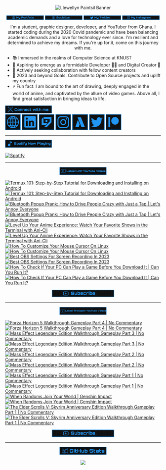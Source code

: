 <!-- Banner -->
<p align="center">
<img src="./images/banner/github-banner-v2.gif" alt="Llewellyn Paintsil Banner" title="Llewellyn Paintsil Banner" loading="eager" decoding="async" longdesc="I'm Llewellyn Adonteng Paintsil. A Christian, web developer, Content Creator, Gamer, Graphic Designer, and anime lover. This is just an improved version of my banner by the way. Hope to work with more people and improve my skills.">
</p>

<div align="center">

<!-- INTRO BADGES START -->
<p>
<!-- My portfolio -->
<a href="https://llewellyn-portfolio.vercel.app/" target="_blank">
<img src="./images/badge/my-portfolio-active.png" align="center" width="24%" alt="Llewellyn's Portfolio Badge [Down]" title="Llewellyn's Portfolio [Down]" loading="eager" decoding="async" longdesc="A custom made badge that leads to the Portfolio of Llewellyn Adonteng Paintsil"></a> 
<!-- My Github -->
<a href="https://github.com/Llewellyn500" target="_blank">
<img src="./images/badge/socialize.png" align="center" width="24%" alt="Llewellyn's Github Profile Badge" title="Llewellyn's Github Profile" loading="eager" decoding="async" longdesc="A custom made badge that leads to the Github Profile of Llewellyn Adonteng Paintsil"></a>
<!-- My Twitter -->
<a href="https://twitter.com/LlewellynAdont1" target="_blank">
<img src="./images/badge/my-twitter.png" align="center" width="24%" alt="Llewellyn's Twitter Badge" title="Llewellyn's Twitter" loading="eager" decoding="async" longdesc="A custom made badge that leads to the Twitter account of Llewellyn Adonteng Paintsil"></a>
<!-- My Instagram -->
<a href="https://instagram.com/llewellynpaint?igshid=MzNINGNkZWQ4Mg==" target="_blank">
<img src="./images/badge/my-instagram.png" width="24%" align="center" alt="Llewellyn's Instagram Badge" title="Llewellyn's Instagram" loading="eager" decoding="async" longdesc="A custom made badge that leads to the instagram account of Llewellyn Adonteng Paintsil"></a>
</p>
<!-- INTRO BADGES END -->

<!-- BODY START -->
<p>
I'm a student, graphic designer, developer, and YouTuber from Ghana. I started coding during the 2020 Covid pandemic and have been balancing academic demands and a love for technology ever since. I'm resilient and determined to achieve my dreams. If you're up for it, come on this journey with me.
</p>
</div>

<p>
<ul>
<li>📚 Immersed in the realms of Computer Science at KNUST</li>
<li>🌱 Aspiring to emerge as a formidable Developer 👨‍💻 and Digital Creator 🎥</li>
<li>👯 Actively seeking collaboration with fellow content creators
</li>
<li>🥅 2023 and beyond Goals: Contribute to Open Source projects and uplift my country
</li>
<li>⚡ Fun fact: I am bound to the art of drawing, deeply engaged in the world of anime, and captivated by the allure of video games. Above all, I find great satisfaction in bringing ideas to life.</li>
</ul>
</p>
<!-- BODY END -->

<!-- SOCIAL MEDIA LINKS START -->
<div>
<img src="./images/badge/connect-with-me.png"  width="30%" alt="connect with me" title="Connect with me" loading="eager" decoding="async" />
</div>
<div>
<a href="https://llewellyn-portfolio.vercel.app/" target="_blank">
<img src="./images/icons/portfolio-[up].png" width="10%" alt="Llewellyn Portfolio Icon" title="Llewellyn's Portfolio" loading="lazy" decoding="async" longdesc="A custom made icon that leads to the Portfolio of Llewellyn Adonteng Paintsil"/></a>
<a href="https://www.linkedin.com/in/llewellynpaintsil" target="_blank">
<img src="./images/icons/linkedin.png" width="10%" alt="Llewellyn Linkedin Profile Icon" title="Llewellyn's Linkedin Profile" loading="lazy" decoding="async" longdesc="A custom made icon that leads to the Linkedin of Llewellyn Adonteng Paintsil"/></a>
<a href="https://www.youtube.com/@lap-tutorials" target="_blank">
<img src="./images/icons/lap.png" width="10%" alt="LAP Youtube Channel Icon" title="LAP YouTube Channel" loading="lazy" decoding="async" longdesc="A custom made icon that leads to the LAP youtube Channel"/></a>
<a href="https://instagram.com/llewellynpaint?igshid=MzNINGNkZWQ4Mg==" target="_blank">
<img src="./images/icons/instagram.png" width="10%" alt="Llewellyn Instagram Icon" title="Llewellyn's Instagram" loading="lazy" decoding="async" longdesc="A custom made icon that leads to the Instagram account of Llewellyn Adonteng Paintsil"/></a>
<a href="https://www.youtube.com/@arclapain" target="_blank">
<img src="./images/icons/arclapain.png" width="10%" alt="Arclapain YouTube Channel Icon" title="Arclapain YouTube Channel" loading="lazy" decoding="async" longdesc="A custom made icon that leads to the Channel of Arclapain"/></a>
<a href="https://twitter.com/LlewellynAdont1" target="_blank">
<img src="./images/icons/twitter.png" width="10%" alt="Llewellyn Twitter Icon" title="Llewellyn's Twitter Account" loading="lazy" decoding="async" longdesc="A custom made icon that leads to the Twitter of Llewellyn Adonteng Paintsil"/></a>
<a href="https://www.patreon.com/LPTeach" target="_blank">
<img src="./images/icons/patreon.png" width="10%" alt="Llewellyn Patreon Icon" title="Llewellyn's Patreon" loading="lazy" decoding="async" longdesc="A custom made icon that leads to the Patreon of Llewellyn Adonteng Paintsil"/></a>
</div>
<!-- SOCIAL MEDIA LINKS END -->

---

<!-- Spotify now playing start -->
<div>
<img src="./images/badge/spotify-now-play.png"  width="30%" alt="spotify now playing" title="Spotify Now Playing" loading="eager" decoding="async"/>
</div>
<div>

[![Spotify](https://spotify-now-playing-two-nu.vercel.app/api/spotify)](https://open.spotify.com/user/31oqgy33mbfmztovhp2eguowwti4)

</div>
<!-- Spotify now playing end -->

---

<div align="center">
<img src="./images/badge/latest-lap-youtube-videos.png"  width="30%" alt="lap youtube videos" title="LAP - Tutorials YouTube Video" loading="eager" decoding="async" />
</div>
<div>

<!-- BEGIN LAP-TUTORIALS-YOUTUBE-CARDS -->
[![Termux 101: Step-by-Step Tutorial for Downloading and Installing on Android](https://ytcards.demolab.com/?id=IeK7rAB0BUk&title=Termux+101%3A+Step-by-Step+Tutorial+for+Downloading+and+Installing+on+Android&lang=en&timestamp=1701990017&background_color=%23101010&title_color=%23FBFBFD&stats_color=%232196f3&max_title_lines=1&width=250&border_radius=5 "Termux 101: Step-by-Step Tutorial for Downloading and Installing on Android")](https://www.youtube.com/watch?v=IeK7rAB0BUk#gh-dark-mode-only)[![Termux 101: Step-by-Step Tutorial for Downloading and Installing on Android](https://ytcards.demolab.com/?id=IeK7rAB0BUk&title=Termux+101%3A+Step-by-Step+Tutorial+for+Downloading+and+Installing+on+Android&lang=en&timestamp=1701990017&background_color=%23101010&title_color=%23FBFBFD&stats_color=%232196f3&max_title_lines=1&width=250&border_radius=5 "Termux 101: Step-by-Step Tutorial for Downloading and Installing on Android")](https://www.youtube.com/watch?v=IeK7rAB0BUk#gh-light-mode-only)
[![Bluetooth Popup Prank: How to Drive People Crazy with Just a Tap | Let's Annoy Everyone](https://ytcards.demolab.com/?id=cc6MHG3TaAw&title=Bluetooth+Popup+Prank%3A+How+to+Drive+People+Crazy+with+Just+a+Tap+%7C+Let%27s+Annoy+Everyone&lang=en&timestamp=1701385234&background_color=%23101010&title_color=%23FBFBFD&stats_color=%232196f3&max_title_lines=1&width=250&border_radius=5 "Bluetooth Popup Prank: How to Drive People Crazy with Just a Tap | Let's Annoy Everyone")](https://www.youtube.com/watch?v=cc6MHG3TaAw#gh-dark-mode-only)[![Bluetooth Popup Prank: How to Drive People Crazy with Just a Tap | Let's Annoy Everyone](https://ytcards.demolab.com/?id=cc6MHG3TaAw&title=Bluetooth+Popup+Prank%3A+How+to+Drive+People+Crazy+with+Just+a+Tap+%7C+Let%27s+Annoy+Everyone&lang=en&timestamp=1701385234&background_color=%23101010&title_color=%23FBFBFD&stats_color=%232196f3&max_title_lines=1&width=250&border_radius=5 "Bluetooth Popup Prank: How to Drive People Crazy with Just a Tap | Let's Annoy Everyone")](https://www.youtube.com/watch?v=cc6MHG3TaAw#gh-light-mode-only)
[![Level Up Your Anime Experience: Watch Your Favorite Shows in the Terminal with Ani-Cli](https://ytcards.demolab.com/?id=iXitG8wzIEs&title=Level+Up+Your+Anime+Experience%3A+Watch+Your+Favorite+Shows+in+the+Terminal+with+Ani-Cli&lang=en&timestamp=1700780433&background_color=%23101010&title_color=%23FBFBFD&stats_color=%232196f3&max_title_lines=1&width=250&border_radius=5 "Level Up Your Anime Experience: Watch Your Favorite Shows in the Terminal with Ani-Cli")](https://www.youtube.com/watch?v=iXitG8wzIEs#gh-dark-mode-only)[![Level Up Your Anime Experience: Watch Your Favorite Shows in the Terminal with Ani-Cli](https://ytcards.demolab.com/?id=iXitG8wzIEs&title=Level+Up+Your+Anime+Experience%3A+Watch+Your+Favorite+Shows+in+the+Terminal+with+Ani-Cli&lang=en&timestamp=1700780433&background_color=%23101010&title_color=%23FBFBFD&stats_color=%232196f3&max_title_lines=1&width=250&border_radius=5 "Level Up Your Anime Experience: Watch Your Favorite Shows in the Terminal with Ani-Cli")](https://www.youtube.com/watch?v=iXitG8wzIEs#gh-light-mode-only)
[![How To Customize Your Mouse Cursor On Linux](https://ytcards.demolab.com/?id=6JgkhKIoFOA&title=How+To+Customize+Your+Mouse+Cursor+On+Linux&lang=en&timestamp=1700161204&background_color=%23101010&title_color=%23FBFBFD&stats_color=%232196f3&max_title_lines=1&width=250&border_radius=5 "How To Customize Your Mouse Cursor On Linux")](https://www.youtube.com/watch?v=6JgkhKIoFOA#gh-dark-mode-only)[![How To Customize Your Mouse Cursor On Linux](https://ytcards.demolab.com/?id=6JgkhKIoFOA&title=How+To+Customize+Your+Mouse+Cursor+On+Linux&lang=en&timestamp=1700161204&background_color=%23101010&title_color=%23FBFBFD&stats_color=%232196f3&max_title_lines=1&width=250&border_radius=5 "How To Customize Your Mouse Cursor On Linux")](https://www.youtube.com/watch?v=6JgkhKIoFOA#gh-light-mode-only)
[![Best OBS Settings For Screen Recording In 2023](https://ytcards.demolab.com/?id=L34gBX7Ci3w&title=Best+OBS+Settings+For+Screen+Recording+In+2023&lang=en&timestamp=1699988413&background_color=%23101010&title_color=%23FBFBFD&stats_color=%232196f3&max_title_lines=1&width=250&border_radius=5 "Best OBS Settings For Screen Recording In 2023")](https://www.youtube.com/watch?v=L34gBX7Ci3w#gh-dark-mode-only)[![Best OBS Settings For Screen Recording In 2023](https://ytcards.demolab.com/?id=L34gBX7Ci3w&title=Best+OBS+Settings+For+Screen+Recording+In+2023&lang=en&timestamp=1699988413&background_color=%23101010&title_color=%23FBFBFD&stats_color=%232196f3&max_title_lines=1&width=250&border_radius=5 "Best OBS Settings For Screen Recording In 2023")](https://www.youtube.com/watch?v=L34gBX7Ci3w#gh-light-mode-only)
[![How To Check If Your PC Can Play a Game Before You Download It | Can You Run It?](https://ytcards.demolab.com/?id=HES5yDR6W5A&title=How+To+Check+If+Your+PC+Can+Play+a+Game+Before+You+Download+It+%7C+Can+You+Run+It%3F&lang=en&timestamp=1698346807&background_color=%23101010&title_color=%23FBFBFD&stats_color=%232196f3&max_title_lines=1&width=250&border_radius=5 "How To Check If Your PC Can Play a Game Before You Download It | Can You Run It?")](https://www.youtube.com/watch?v=HES5yDR6W5A#gh-dark-mode-only)[![How To Check If Your PC Can Play a Game Before You Download It | Can You Run It?](https://ytcards.demolab.com/?id=HES5yDR6W5A&title=How+To+Check+If+Your+PC+Can+Play+a+Game+Before+You+Download+It+%7C+Can+You+Run+It%3F&lang=en&timestamp=1698346807&background_color=%23101010&title_color=%23FBFBFD&stats_color=%232196f3&max_title_lines=1&width=250&border_radius=5 "How To Check If Your PC Can Play a Game Before You Download It | Can You Run It?")](https://www.youtube.com/watch?v=HES5yDR6W5A#gh-light-mode-only)
<!-- END LAP-TUTORIALS-YOUTUBE-CARDS -->

<div align="center">
<a href="https://www.youtube.com/@lap-tutorials">
<img src="./images/badge/subscribe.png" width="40%" alt="Subscribe button" title="Subscribe Button" loading="eager" decoding="async" longdesc="A custom made subscribe button"/></a>
</div>

---

<div align="center">
<img src="./images/badge/latest-arclapain-youtube-video.png"  width="30%" alt="arclapain youtube videos" title="Arclapain YouTube Videos" loading="eager" decoding="async" />
</div>
<div>

<!-- BEGIN ARCLAPAIN-YOUTUBE-CARDS -->
[![Forza Horizon 5 Walkthrough Gameplay Part 4 | No Commentary](https://ytcards.demolab.com/?id=WVAse-pgEIw&title=Forza+Horizon+5+Walkthrough+Gameplay+Part+4+%7C+No+Commentary&lang=en&timestamp=1703067302&background_color=%23101010&title_color=%23FBFBFD&stats_color=%232196f3&max_title_lines=1&width=250&border_radius=5 "Forza Horizon 5 Walkthrough Gameplay Part 4 | No Commentary")](https://www.youtube.com/watch?v=WVAse-pgEIw#gh-dark-mode-only)[![Forza Horizon 5 Walkthrough Gameplay Part 4 | No Commentary](https://ytcards.demolab.com/?id=WVAse-pgEIw&title=Forza+Horizon+5+Walkthrough+Gameplay+Part+4+%7C+No+Commentary&lang=en&timestamp=1703067302&background_color=%23101010&title_color=%23FBFBFD&stats_color=%232196f3&max_title_lines=1&width=250&border_radius=5 "Forza Horizon 5 Walkthrough Gameplay Part 4 | No Commentary")](https://www.youtube.com/watch?v=WVAse-pgEIw#gh-light-mode-only)
[![Mass Effect Legendary Edition Walkthrough Gameplay Part 3 | No Commentary](https://ytcards.demolab.com/?id=zkvL4xs54i0&title=Mass+Effect+Legendary+Edition+Walkthrough+Gameplay+Part+3+%7C+No+Commentary&lang=en&timestamp=1702886432&background_color=%23101010&title_color=%23FBFBFD&stats_color=%232196f3&max_title_lines=1&width=250&border_radius=5 "Mass Effect Legendary Edition Walkthrough Gameplay Part 3 | No Commentary")](https://www.youtube.com/watch?v=zkvL4xs54i0#gh-dark-mode-only)[![Mass Effect Legendary Edition Walkthrough Gameplay Part 3 | No Commentary](https://ytcards.demolab.com/?id=zkvL4xs54i0&title=Mass+Effect+Legendary+Edition+Walkthrough+Gameplay+Part+3+%7C+No+Commentary&lang=en&timestamp=1702886432&background_color=%23101010&title_color=%23FBFBFD&stats_color=%232196f3&max_title_lines=1&width=250&border_radius=5 "Mass Effect Legendary Edition Walkthrough Gameplay Part 3 | No Commentary")](https://www.youtube.com/watch?v=zkvL4xs54i0#gh-light-mode-only)
[![Mass Effect Legendary Edition Walkthrough Gameplay Part 2 | No Commentary](https://ytcards.demolab.com/?id=amGhwg3Ou_4&title=Mass+Effect+Legendary+Edition+Walkthrough+Gameplay+Part+2+%7C+No+Commentary&lang=en&timestamp=1702634401&background_color=%23101010&title_color=%23FBFBFD&stats_color=%232196f3&max_title_lines=1&width=250&border_radius=5 "Mass Effect Legendary Edition Walkthrough Gameplay Part 2 | No Commentary")](https://www.youtube.com/watch?v=amGhwg3Ou_4#gh-dark-mode-only)[![Mass Effect Legendary Edition Walkthrough Gameplay Part 2 | No Commentary](https://ytcards.demolab.com/?id=amGhwg3Ou_4&title=Mass+Effect+Legendary+Edition+Walkthrough+Gameplay+Part+2+%7C+No+Commentary&lang=en&timestamp=1702634401&background_color=%23101010&title_color=%23FBFBFD&stats_color=%232196f3&max_title_lines=1&width=250&border_radius=5 "Mass Effect Legendary Edition Walkthrough Gameplay Part 2 | No Commentary")](https://www.youtube.com/watch?v=amGhwg3Ou_4#gh-light-mode-only)
[![Mass Effect Legendary Edition Walkthrough Gameplay Part 1 | No Commentary](https://ytcards.demolab.com/?id=EkfA5FrglpI&title=Mass+Effect+Legendary+Edition+Walkthrough+Gameplay+Part+1+%7C+No+Commentary&lang=en&timestamp=1702494008&background_color=%23101010&title_color=%23FBFBFD&stats_color=%232196f3&max_title_lines=1&width=250&border_radius=5 "Mass Effect Legendary Edition Walkthrough Gameplay Part 1 | No Commentary")](https://www.youtube.com/watch?v=EkfA5FrglpI#gh-dark-mode-only)[![Mass Effect Legendary Edition Walkthrough Gameplay Part 1 | No Commentary](https://ytcards.demolab.com/?id=EkfA5FrglpI&title=Mass+Effect+Legendary+Edition+Walkthrough+Gameplay+Part+1+%7C+No+Commentary&lang=en&timestamp=1702494008&background_color=%23101010&title_color=%23FBFBFD&stats_color=%232196f3&max_title_lines=1&width=250&border_radius=5 "Mass Effect Legendary Edition Walkthrough Gameplay Part 1 | No Commentary")](https://www.youtube.com/watch?v=EkfA5FrglpI#gh-light-mode-only)
[![When Randoms Join Your World | Genshin Impact](https://ytcards.demolab.com/?id=acENWXJ_Hd0&title=When+Randoms+Join+Your+World+%7C+Genshin+Impact&lang=en&timestamp=1702278001&background_color=%23101010&title_color=%23FBFBFD&stats_color=%232196f3&max_title_lines=1&width=250&border_radius=5 "When Randoms Join Your World | Genshin Impact")](https://www.youtube.com/watch?v=acENWXJ_Hd0#gh-dark-mode-only)[![When Randoms Join Your World | Genshin Impact](https://ytcards.demolab.com/?id=acENWXJ_Hd0&title=When+Randoms+Join+Your+World+%7C+Genshin+Impact&lang=en&timestamp=1702278001&background_color=%23101010&title_color=%23FBFBFD&stats_color=%232196f3&max_title_lines=1&width=250&border_radius=5 "When Randoms Join Your World | Genshin Impact")](https://www.youtube.com/watch?v=acENWXJ_Hd0#gh-light-mode-only)
[![The Elder Scrolls V: Skyrim Anniversary Edition Walkthrough Gameplay Part 1 | No Commentary](https://ytcards.demolab.com/?id=W_uZZTRWJn0&title=The+Elder+Scrolls+V%3A+Skyrim+Anniversary+Edition+Walkthrough+Gameplay+Part+1+%7C+No+Commentary&lang=en&timestamp=1702062013&background_color=%23101010&title_color=%23FBFBFD&stats_color=%232196f3&max_title_lines=1&width=250&border_radius=5 "The Elder Scrolls V: Skyrim Anniversary Edition Walkthrough Gameplay Part 1 | No Commentary")](https://www.youtube.com/watch?v=W_uZZTRWJn0#gh-dark-mode-only)[![The Elder Scrolls V: Skyrim Anniversary Edition Walkthrough Gameplay Part 1 | No Commentary](https://ytcards.demolab.com/?id=W_uZZTRWJn0&title=The+Elder+Scrolls+V%3A+Skyrim+Anniversary+Edition+Walkthrough+Gameplay+Part+1+%7C+No+Commentary&lang=en&timestamp=1702062013&background_color=%23101010&title_color=%23FBFBFD&stats_color=%232196f3&max_title_lines=1&width=250&border_radius=5 "The Elder Scrolls V: Skyrim Anniversary Edition Walkthrough Gameplay Part 1 | No Commentary")](https://www.youtube.com/watch?v=W_uZZTRWJn0#gh-light-mode-only)
<!-- END ARCLAPAIN-YOUTUBE-CARDS -->

<div align="center">
<a href="https://www.youtube.com/@arclapain">
<img src="./images/badge/subscribe.png" width="40%" alt="Subscribe button" title="Subscribe Button" loading="eager" decoding="async" longdesc="A custom made subscribe button"/></a>
</div>

---

<div align="center">
<img src="./images/badge/github-stats.png"  width="30%" alt="github stats" title="GitHub Stats" loading="eager" decoding="async" />
</div>
<p align="center">
<img src="https://github-readme-stats-rho-rouge.vercel.app/api?username=Llewellyn500&show_icons=true&title_color=2196f3&bg_color=101010&text_color=fff&icon_color=2196f3&hide_border=true" />
</p>
